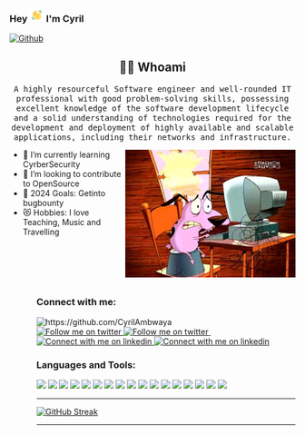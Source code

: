 ### Hey <img src="https://github.com/CyrilAmbwaya/CyrilAmbwaya/blob/main/Wave.gif" width="5%"> I'm Cyril 

[![Github](https://img.shields.io/github/followers/CyrilAmbwaya?label=Follow&style=social)](https://github.com/CyrilAmbwaya)


<h2 align="center"> 👨‍💻 Whoami</h2>
<p align="center">
  <samp>A highly resourceful Software engineer and well-rounded IT professional with good problem-solving skills, possessing excellent knowledge of the software development lifecycle and a solid understanding of technologies required for the development and deployment of highly available and scalable applications, including their networks and infrastructure.</samp></p>
  <img align="right" alt="coding" width="300" src="https://github.com/CyrilAmbwaya/CyrilAmbwaya/blob/main/my.gif">
<ul align="left">
<li> 🌱 I’m currently learning CyrberSecurity</li>
<li> 👯 I’m looking to contribute to OpenSource</li>
<li> 🥅 2024 Goals: Getinto bugbounty</li>
<li>😻 Hobbies: I love Teaching, Music and Travelling</li>
<ul>
  <br><br><br><br>
  

### Connect with me:

  <img src="https://komarev.com/ghpvc/?username=CyrilAmbwaya" alt="https://github.com/CyrilAmbwaya" />
  
  <br>
  
  <!-- Social button 1 -->
<!-- Light Mode -->
<a href="https://twitter.com/intent/follow?screen_name=CyrilAmbwaya#gh-light-mode-only">
<img src="https://img.shields.io/twitter/follow/CyrilAmbwaya?style=for-the-badge&logo=twitter&labelColor=000&color=3572A5#gh-light-mode-only" alt="Follow me on twitter" >
</a>
<!-- Dark Mode -->
<a href="https://twitter.com/intent/follow?screen_name=CyrilAmbwaya#gh-dark-mode-only">
<img src="https://img.shields.io/twitter/follow/CyrilAmbwaya?style=for-the-badge&logo=twitter&labelColor=000&color=FFF#gh-dark-mode-only" alt="Follow me on twitter" >
</a>
&nbsp;
  
  <!-- Social button 2 -->
<!-- Light Mode -->
<a href="https://www.linkedin.com/in/cyril-ambwaya-538468242#gh-light-mode-only">
<img src="https://img.shields.io/badge/LinkedIn-3572A5?style=for-the-badge&logo=linkedin&logoColor=white#gh-light-mode-only" alt="Connect with me on linkedin" >
</a>
<!-- Dark Mode -->
<a href="https://www.linkedin.com/in/cyril-ambwaya-538468242#gh-dark-mode-only">
<img src="https://img.shields.io/badge/LinkedIn-ffffff?style=for-the-badge&logo=linkedin&logoColor=0690FA#gh-dark-mode-only" alt="Connect with me on linkedin" >
</a>
  


### Languages and Tools:
 <img src="https://img.shields.io/badge/-Python-F9DC3E.svg?logo=python&style=flat">
    <img src="https://img.shields.io/badge/-Google%20Cloud-EEE.svg?logo=google-cloud&style=flat">    
    <img src="https://img.shields.io/badge/-Django-092E20.svg?logo=django&style=flat">
    <img src="https://img.shields.io/badge/-Flask-000000.svg?logo=flask&style=flat">    
    <img src="https://img.shields.io/badge/-GitHub-181717.svg?logo=github&style=flat">
    <img src="https://img.shields.io/badge/MySQL-005C84?style=for-the-badge&logo=mysql&logoColor=white&style=flat">   
    <img src="https://img.shields.io/badge/PHP-ccc.svg?logo=php&style=flat">
    <img src="https://img.shields.io/badge/Javascript-276DC3.svg?logo=javascript&style=flat">
    <img src="https://img.shields.io/badge/-CSS3-1572B6.svg?logo=css3&style=flat">
    <img src="https://img.shields.io/badge/-HTML5-333.svg?logo=html5&style=flat">
    <img src="https://img.shields.io/badge/-Bootstrap-563D7C.svg?logo=bootstrap&style=flat">
    <img src="https://img.shields.io/badge/-React-555.svg?logo=react&style=flat">
    <img src="https://img.shields.io/badge/Flutter-02569B?style=for-the-badge&logo=flutter&logoColor=white&style=flat">  
    <img src="https://img.shields.io/badge/-jQuery-0769AD.svg?logo=jquery&style=flat">
    <img src="https://img.shields.io/badge/-Docker-EEE.svg?logo=docker&style=flat">
    <img src="https://img.shields.io/badge/-Visual%20Studio%20Code-007ACC.svg?logo=visual-studio-code&style=flat">
    <img src="https://img.shields.io/badge/-Vim-019733.svg?logo=vim&style=flat">
 

---

[![GitHub Streak](https://github-readme-streak-stats.herokuapp.com?user=CyrilAmbwaya&theme=dark&date_format=j%20M%5B%20Y%5D)](https://git.io/streak-stats)

---

